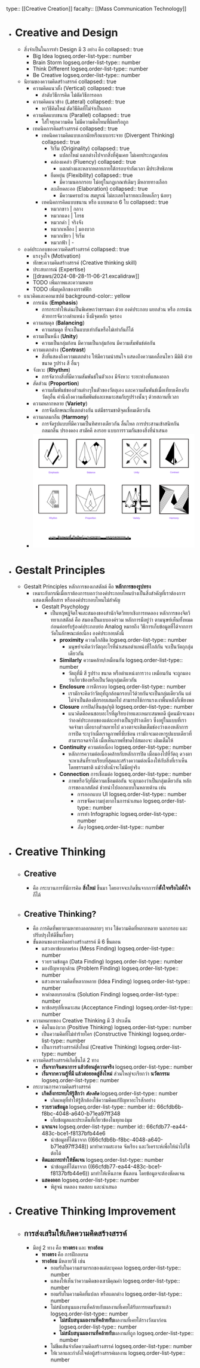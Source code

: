 type:: [[Creative Creation]] 
facalty::  [[Mass Communication Technology]]

- # Creative and Design
	- สิ่งจำเป็นในการทำ Design มี 3 อย่าง คือ
	  collapsed:: true
		- Big Idea
		  logseq.order-list-type:: number
		- Brain Storm
		  logseq.order-list-type:: number
		- Think Different
		  logseq.order-list-type:: number
		- Be Creative
		  logseq.order-list-type:: number
	- นิยามของความคิดสร้างสรรค์
	  collapsed:: true
		- ความคิดแนวตั้ง (Vertical)
		  collapsed:: true
			- ลำดับวิธีการคิด ไม่ตัดวิธีการออก
		- ความคิดแนวข้าง (Lateral)
		  collapsed:: true
			- หาวิธีคิดใหม่ ตัดวิธีคิดที่ไม่จำเป็นออก
		- ความคิดแบบขนาน (Parallel)
		  collapsed:: true
			- ใส่ใจทุกความคิด ไม่มีความคิดไหนที่ผิดหรือถูก
		- เทคนิคการคิดสร้างสรรค์
		  collapsed:: true
			- เทคนิคความคิดแบบเอกนัยหรือแบบกระจาย (Divergent Thinking)
			  collapsed:: true
				- ริเริ่ม (Originality)
				  collapsed:: true
					- แปลกใหม่ แตกต่างไปจากสิ่งที่คุ้นเคย ไม่เคยประกฎมาก่อน
				- คล่องแคล่ว (Fluency)
				  collapsed:: true
					- แตกต่างและหลากหลายภายใต้กรอบจำกัดเวลา มีประสิทธิภาพ
				- ยืดหยุ่น (Flexibility)
				  collapsed:: true
					- มีความนอกกรอบ ไม่อยู่ในกฎเกณฑ์เดิมๆ มีหลายทางเลือก
				- ละเอียดละออ (Elaboration)
				  collapsed:: true
					- มีความครบถ้วน สมบูรณ์ ไม่ละเลยในรายละเอียดเล็กๆ น้อยๆ
			- เทคนิคการคิดแบบขนาน หรือ แบบหมวก 6 ใบ
			  collapsed:: true
				- หมวกขาว | กลาง
				- หมวกแดง | โกรธ
				- หมวกดำ | จริงจัง
				- หมวกเหลือง | มองบวก
				- หมวกเขียว | ริเริ่ม
				- หมวกฟ้า | -
	- องค์ประกอบของความคิดสร้างสรรค์
	  collapsed:: true
		- แรงจูงใจ (Motivation)
		- ทักษะความคิดสร้างสรรค์ (Creative thinking skill)
		- ประสบการณ์ (Expertise)
		- [[draws/2024-08-28-11-06-21.excalidraw]]
		- TODO เพิ่มภาพและความหมาย
		- TODO เพิ่มบุคลิกของกราฟฟิก
	- แนวคิดและคอนเซปต์
	  background-color:: yellow
		- การเน้น (**Emphasis**)
			- การกระทำให้เด่นเป็นพิเศษกว่าธรรมดา ด้วย องค์ประกอบ แยกส่วน หรือ การเน้นด้วยการจัดวางตำแหน่ง ซึ่งมีจุดหลัก จุดรอง
		- ความสมดุล (**Balancing**)
			- ความสมดุล ที่จะเป็นแบบเท่ากันหรือไม่เท่ากันก็ได้
		- ความเป็นหนึ่ง (**Unity**)
			- ความเป็นกลุ่มก้อน มีความเป็นกลุ่มก้อน มีความสัมพันธ์ต่อกัน
		- ความแตกต่าง (**Contrast**)
			- สิ่งที่แสดงถึงความแตกต่าง ให้มีความน่าสนใจ แสดงถึงความเคลื่อนไหว มีมิติ ด้วยขนาด รูปร่าง สี อื่นๆ
		- จังหวะ (**Rhythm**)
			- การจัดวางสิ่งที่มีความสัมพันธ์ในตัวเอง มีจังหวะ ระยะห่างที่แสดงออก
		- สัดส่วน (**Proportion**)
			- ความสัมพันธ์ของส่วนต่างๆในตัวของวัตถุเอง และความสัมพันธ์เมื่อเทียบเคียงกับวัตถุอื่น คำนึงถึงความสัมพันธ์และเหมาะสมกับรูปร่างนั้นๆ ด้วยสถานที่เวลา
		- ความหลากหลาย (**Variety**)
			- การจัดลักษณะที่แตกต่างกัน แต่มีธรรมชาติจุดเชื่อมเดียวกัน
		- ความกลมกลืน (**Harmony**)
			- การจัดรูปแบบที่มีความเป็นทิศทางเดียวกัน ลื่นไหล การประสานเข้าสนิทกัน กลมกลืน ปรองดอง สามัคคี ลงรอย แบบการรวมกันของสิ่งที่นำเสนอ
		- ![ตัวอย่างแนวคิดและคอนเซ้ปต์](../assets/creative-001A-068.png)
- # Gestalt Principles
	- Gestalt Principles หลักการของเกสตัลต์ คือ **หลักการของรูปทรง**
		- เหมาะกับกรณีเมื่อเราต้องการบอกว่าองค์ประกอบไหนบ้างเป็นสิ่งสำคัญที่เราต้องการแสดงเพื่อสื่อสาร หรือองค์ประกอบไหนไม่สำคัญ
			- Gestalt Psychology
				- เป็นทฤษฎีจิตใจและสมองของสำนักจิตวิทยาเชิงการทดลอง หลักการของจิตวิทยาเกสตัลล์ คือ สมองเป็นแบบองค์รวม หลักการมีอยู่ว่า ตามนุษย์เห็นทั้งหมดก่อนค่อยรับรู้องค์ประกอบย่อ
				  Analog หมายถึง วิธีการเก็บข้อมูลที่ได้จากการวัดในลักษณะต่อเนื่อง
				  องค์ประกอบดังนี้
					- **proximity** ความใกล้ชิด
					  logseq.order-list-type:: number
						- มนุษย์จะคิดว่าวัตถุอะไรที่นำเสนอตำแหน่งที่ใกล้กัน จะเป็นวัตถุกลุ่มเดียวกัน
					- **Similarly** ความคล้าย/เหมือนกัน
					  logseq.order-list-type:: number
						- วัตถุที่มี สี รูปร่าง ขนาด หรือตำแหน่งการวาง เหมือนกัน จะถูกมองว่าเกี่ยวข้องหรือเป็นวัตถุกลุ่มเดียวกัน
					- **Enclosure** การตีกรอบ
					  logseq.order-list-type:: number
						- เรามักจะคิดว่าวัตถุที่ถูกล้อมกรอบไว้ด้วยกันจะเป็นกลุ่มเดียวกัน แต่ไม่จำเป็นต้องตีกรอบเสมอไป สามารถใช้การแรงเงาพื้นหลังก็เพียงพอ
					- **Closure** การปิด/สิ้นสุด/ยุติ
					  logseq.order-list-type:: number
						- แนวคิดคือคนชอบอะไรที่ดูเรียบง่ายและเหมาะสมพอดี ผู้คนมักจะมองว่าองค์ประกอบของแต่ละอย่างเป็นรูปร่างเดียว ซึ่งอยู่ในแบบที่เราจดจำมา เมื่อบางส่วนหายไป ดวงตาจะเติมเต็มช่องว่างเองหลักการ การปิด ระบุว่าเมื่อเราดูภาพที่ซับซ้อน เรามักจะมองหารูปแบบเดียวที่สามารถจดจำได้ เมื่อเห็นภาพที่ขาดไปสมองจะ เติมเต็มให้
					- **Continuity** ความต่อเนื่อง
					  logseq.order-list-type:: number
						- หลักการความต่อเนื่องคล้ายกับหลักการปิด เมื่อมองไปที่วัตถุ ดวงตาจะหาเส้นที่ราบเรียบที่สุดและสร้างความต่อเนื่องให้กับสิ่งที่เราเห็นโดยธรรมชาติ แม้ว่าสิ่งน้ำจะไม่มีอยู่จริง
					- **Connection** การเชื่อมต่อ
					  logseq.order-list-type:: number
						- ภาพหรือวัถุที่มีความเชื่อมต่อกัน จะถูกมองว่าเป็นกลุ่มเดียวกัน 
						  หลักการของเกสตัลต์ ช่วยนำไปออกแบบในหลายด้าน เช่น
							- การออกแบบ UI
							  logseq.order-list-type:: number
							- การขจัดความยุ่งยากในการนำเสนอ
							  logseq.order-list-type:: number
							- การทำ Infographic
							  logseq.order-list-type:: number
							- *อื่นๆ*
							  logseq.order-list-type:: number
- # Creative Thinking
	- ## Creative
		- คือ กระบวนการที่มีการคิด **สิ่งใหม่** ขึ้นมา โดยอาจจะเกิดขึ้นจากการที่**ตั้งใจหรือไม่ตั้งใจ**ก็ได้
	- ## Creative Thinking?
		- คือ การคิดที่พยายามหาทางออกหลายๆ ทาง ใช้ความคิดที่หลากหลาย นอกกรอบ และปรับปรุงให้ดีขึ้นเรื่อยๆ
		- ขั้นตอนของการคิดอย่างสร้างสรรค์ มี 6 ขึ้นตอน
			- แสวงหาข้อบกพร่อง (Mess Finding)
			  logseq.order-list-type:: number
			- รวบรวมข้อมูล (Data Finding)
			  logseq.order-list-type:: number
			- มองปัญหาทุกด้าน (Problem Finding)
			  logseq.order-list-type:: number
			- แสวงหาความคิดที่หลากหลาย (Idea Finding)
			  logseq.order-list-type:: number
			- หาคำตอบรอบด้าน (Solution Finding)
			  logseq.order-list-type:: number
			- หาข้อสรุปที่เหมาะสม (Acceptance Finding)
			  logseq.order-list-type:: number
		- ความหมายของ Creative Thinking มี 3 ประเด็น
			- คิดในแง่บวก (Positive Thinking)
			  logseq.order-list-type:: number
			- เป็นความคิดที่ไม่ทำร้ายใคร (Constructive Thinking)
			  logseq.order-list-type:: number
			- เป็นการสร้างสรรค์สิ่งใหม่ (Creative Thinking)
			  logseq.order-list-type:: number
		- ความคิดสร้างสรรค์เกิดขึ้นได้ 2 ทาง
			- **เริ่มจากจินตนาการ แล้วย้อนสู่ความจริง**
			  logseq.order-list-type:: number
			- **เริ่มจากความรู้ที่มี แล้วต่อยอดสู่สิ่งใหม่** ส่วนใหญ่จะเรียกว่า **นวัตกรรม**
			  logseq.order-list-type:: number
		- กระบวนการความคิดสร้างสรรค์
			- **เกิดสิ่งกระทบให้รู้สึกว่า** ***ต้องคิด***
			  logseq.order-list-type:: number
				- เกิดเหตุที่ทำให้รู้สึกต้องใช้ความคิดแก้ปัญหาอะไรสักอย่าง
			- **รวบรวมข้อมูล**
			  logseq.order-list-type:: number
			  id:: 66cfdb6b-f8bc-4048-a640-b71ea97ff348
				- เก็บข้อมูลและประเด็นที่เกี่ยวข้องในทุกแง่มุม
			- **แจกแจง**
			  logseq.order-list-type:: number
			  id:: 66cfdb77-ea44-483c-bce1-f8137bfb44e6
				- นำข้อมูลที่ได้มาจาก ((66cfdb6b-f8bc-4048-a640-b71ea97ff348)) มาทำความสะอาด จัดเรียง และวิเคราะห์เพื่อให้นำไปใช้ต้อได้
			- **คิดและกระทำให้ชัดเจน**
			  logseq.order-list-type:: number
				- นำข้อมูลที่ได้มาจาก ((66cfdb77-ea44-483c-bce1-f8137bfb44e6)) มาทำให้เห็นภาพ ขั้นตอน โดยข้อมูลจะต้องชัดดเจน
			- **แสดงออก**
			  logseq.order-list-type:: number
				- พิสูจน์ ทดลอง ทดสอบ และนำเสนอ
- # Creative Thinking Improvement
	- ## การส่งเสริมให้เกิดความคิดสร้างสรรค์
		- มีอยู่ 2 ทาง คือ **ทางตรง** และ **ทางอ้อม**
			- **ทางตรง** คือ การฝึกอบรม
			- **ทางอ้อม** มีหลายวิธี เช่น
				- ยอมรับในความสามารถของแต่ละบุคคล
				  logseq.order-list-type:: number
				- แสดงให้เห็นว่าความคิดของเขามีคุณค่า
				  logseq.order-list-type:: number
				- ยอมรับในความคิดที่แปลก หรือแตกต่าง
				  logseq.order-list-type:: number
				- ไม่สนับสนุนผลงานที่คล้ายกับผลงานที่เคยได้รับการยอมรับมาแล้ว
				  logseq.order-list-type:: number
					- **ไม่สนับสนุนผลงานที่คล้ายกับ**ผลงานที่เคยได้รางวัลมาก่อน
					  logseq.order-list-type:: number
					- **ไม่สนับสนุนผลงานที่คล้ายกับ**ผลงานที่ถูก
					  logseq.order-list-type:: number
				- ไม่ขีดเส้นจำกัดความคิดสร้างสรรค์
				  logseq.order-list-type:: number
				- ให้เวลาและกำลังใจต่อผู้สร้างสรรค์ผลงาน
				  logseq.order-list-type:: number
